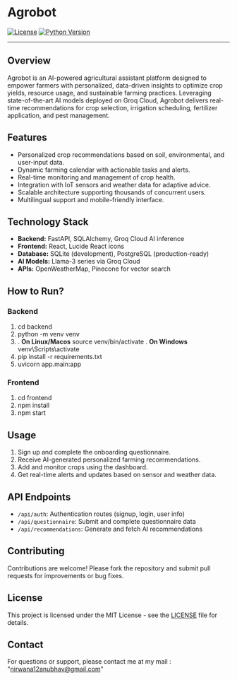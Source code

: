 # Agrobot

[![License](https://img.shields.io/badge/license-MIT-blue.svg)](LICENSE)
[![Python Version](https://img.shields.io/badge/python-3.9%2B-blue.svg)](https://www.python.org/downloads/)

---

## Overview

Agrobot is an AI-powered agricultural assistant platform designed to empower farmers with personalized, data-driven insights to optimize crop yields, resource usage, and sustainable farming practices. Leveraging state-of-the-art AI models deployed on Groq Cloud, Agrobot delivers real-time recommendations for crop selection, irrigation scheduling, fertilizer application, and pest management.

## Features

- Personalized crop recommendations based on soil, environmental, and user-input data.
- Dynamic farming calendar with actionable tasks and alerts.
- Real-time monitoring and management of crop health.
- Integration with IoT sensors and weather data for adaptive advice.
- Scalable architecture supporting thousands of concurrent users.
- Multilingual support and mobile-friendly interface.

## Technology Stack

- **Backend:** FastAPI, SQLAlchemy, Groq Cloud AI inference
- **Frontend:** React, Lucide React icons
- **Database:** SQLite (development), PostgreSQL (production-ready)
- **AI Models:** Llama-3 series via Groq Cloud
- **APIs:** OpenWeatherMap, Pinecone for vector search

## How to Run?

### Backend

1. cd backend
2. python -m venv venv
3. . **On Linux/Macos** source venv/bin/activate
   . **On Windows** venv\Scripts\activate    
4. pip install -r requirements.txt
5. uvicorn app.main:app

### Frontend

1. cd frontend
2. npm install
3.  npm start


## Usage

1. Sign up and complete the onboarding questionnaire.
2. Receive AI-generated personalized farming recommendations.
3. Add and monitor crops using the dashboard.
4. Get real-time alerts and updates based on sensor and weather data.

## API Endpoints

- `/api/auth`: Authentication routes (signup, login, user info)
- `/api/questionnaire`: Submit and complete questionnaire data
- `/api/recommendations`: Generate and fetch AI recommendations

## Contributing

Contributions are welcome! Please fork the repository and submit pull requests for improvements or bug fixes.

## License

This project is licensed under the MIT License - see the [LICENSE](LICENSE) file for details.

## Contact

For questions or support, please contact me at my mail : "nirwana12anubhav@gmail.com"


